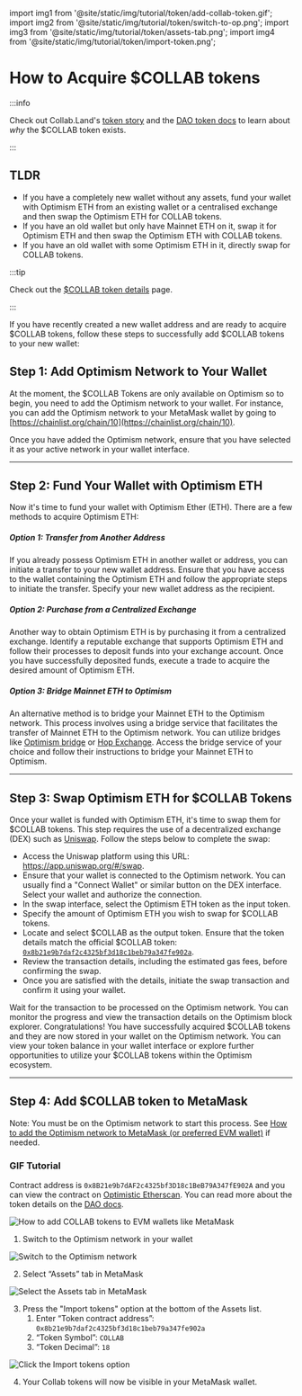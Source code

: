 
import img1 from '@site/static/img/tutorial/token/add-collab-token.gif';
import img2 from '@site/static/img/tutorial/token/switch-to-op.png';
import img3 from '@site/static/img/tutorial/token/assets-tab.png';
import img4 from '@site/static/img/tutorial/token/import-token.png';

# How to Acquire $COLLAB tokens

:::info

Check out Collab.Land's [token story](https://wagmi.collab.land/) and the [DAO token docs](../../dao/token/token_overview) to learn about _why_ the $COLLAB token exists.

:::

## TLDR

- If you have a completely new wallet without any assets, fund your wallet with Optimism ETH from an existing wallet or a centralised exchange and then swap the Optimism ETH for COLLAB tokens.
- If you have an old wallet but only have Mainnet ETH on it, swap it for Optimism ETH and then swap the Optimism ETH with COLLAB tokens.
- If you have an old wallet with some Optimism ETH in it, directly swap for COLLAB tokens.

:::tip

Check out the [$COLLAB token details](././dao/token/token_overview) page.

:::

If you have recently created a new wallet address and are ready to acquire $COLLAB tokens, follow these steps to successfully add $COLLAB tokens to your new wallet:

## Step 1: Add Optimism Network to Your Wallet

At the moment, the $COLLAB Tokens are only available on Optimism so to begin, you need to add the Optimism network to your wallet.
For instance, you can add the Optimism network to your MetaMask wallet by going to [https://chainlist.org/chain/10](https://chainlist.org/chain/10).

Once you have added the Optimism network, ensure that you have selected it as your active network in your wallet interface.

---

## Step 2: Fund Your Wallet with Optimism ETH

Now it's time to fund your wallet with Optimism Ether (ETH). There are a few methods to acquire Optimism ETH:

##### Option 1: Transfer from Another Address

If you already possess Optimism ETH in another wallet or address, you can initiate a transfer to your new wallet address. Ensure that you have access to the wallet containing the Optimism ETH and follow the appropriate steps to initiate the transfer. Specify your new wallet address as the recipient.

##### Option 2: Purchase from a Centralized Exchange

Another way to obtain Optimism ETH is by purchasing it from a centralized exchange. Identify a reputable exchange that supports Optimism ETH and follow their processes to deposit funds into your exchange account. Once you have successfully deposited funds, execute a trade to acquire the desired amount of Optimism ETH.

##### Option 3: Bridge Mainnet ETH to Optimism

An alternative method is to bridge your Mainnet ETH to the Optimism network. This process involves using a bridge service that facilitates the transfer of Mainnet ETH to the Optimism network. You can utilize bridges like [Optimism bridge](https://app.optimism.io/bridge/deposit) or [Hop Exchange](https://app.hop.exchange/#/send?sourceNetwork=ethereum&destNetwork=optimism&token=ETH). Access the bridge service of your choice and follow their instructions to bridge your Mainnet ETH to Optimism.

---

## Step 3: Swap Optimism ETH for $COLLAB Tokens

Once your wallet is funded with Optimism ETH, it's time to swap them for $COLLAB tokens. This step requires the use of a decentralized exchange (DEX) such as [Uniswap](https://app.uniswap.org/). Follow the steps below to complete the swap:

- Access the Uniswap platform using this URL: https://app.uniswap.org/#/swap.
- Ensure that your wallet is connected to the Optimism network. You can usually find a "Connect Wallet" or similar button on the DEX interface. Select your wallet and authorize the connection.
- In the swap interface, select the Optimism ETH token as the input token.
- Specify the amount of Optimism ETH you wish to swap for $COLLAB tokens.
- Locate and select $COLLAB as the output token. Ensure that the token details match the official $COLLAB token: [`0x8b21e9b7daf2c4325bf3d18c1beb79a347fe902a`](https://optimistic.etherscan.io/token/0x8b21e9b7daf2c4325bf3d18c1beb79a347fe902a).
- Review the transaction details, including the estimated gas fees, before confirming the swap.
- Once you are satisfied with the details, initiate the swap transaction and confirm it using your wallet.

Wait for the transaction to be processed on the Optimism network. You can monitor the progress and view the transaction details on the Optimism block explorer.
Congratulations! You have successfully acquired $COLLAB tokens and they are now stored in your wallet on the Optimism network. You can view your token balance in your wallet interface or explore further opportunities to utilize your $COLLAB tokens within the Optimism ecosystem.

---

## Step 4: Add $COLLAB token to MetaMask

Note: You must be on the Optimism network to start this process.
See [How to add the Optimism network to MetaMask (or preferred EVM wallet)](https://www.notion.so/How-to-add-the-Optimism-network-to-MetaMask-or-preferred-EVM-wallet-61d314fe3dee49909f2000d41388cf5f?pvs=21) if needed.

### GIF Tutorial

Contract address is `0x8B21e9b7dAF2c4325bf3D18c1BeB79A347fE902A` and you can view the contract on [Optimistic Etherscan](https://optimistic.etherscan.io/token/0x8b21e9b7daf2c4325bf3d18c1beb79a347fe902a). You can read more about the token details on the [DAO docs](../../dao/token/token_overview).

  <div class="text--center">
    <img  src={img1} alt="How to add COLLAB tokens to EVM wallets like MetaMask" />
  </div>

1. Switch to the Optimism network in your wallet

  <div class="text--center">
    <img  src={img2} alt="Switch to the Optimism network" />
  </div>

2. Select “Assets” tab in MetaMask

  <div class="text--center">
    <img  src={img3} alt="Select the Assets tab in MetaMask" />
  </div>

3. Press the "Import tokens" option at the bottom of the Assets list.
    1. Enter “Token contract address”: `0x8b21e9b7daf2c4325bf3d18c1beb79a347fe902a`
    2. “Token Symbol”: `COLLAB`
    3. “Token Decimal”: `18`

  <div class="text--center">
    <img  src={img4} alt="Click the Import tokens option" />
  </div>

4. Your Collab tokens will now be visible in your MetaMask wallet.
